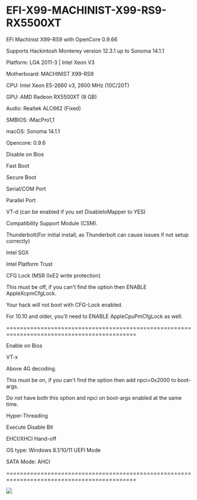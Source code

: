 # EFI-X99-MACHINIST-X99-RS9-RX5500XT

EFi Machinist X99-RS9 with OpenCore 0.9.66

Supports Hackintosh Monterey version 12.3.1 up to Sonoma 14.1.1

Platform: LGA 2011-3 | Intel Xeon V3

Motherboard: MACHINIST X99-RS9

CPU: Intel Xeon E5-2660 v3, 2600 MHz (10C/20T)

GPU: AMD Radeon RX5500XT (8 GB)

Audio: Realtek ALC662 (Fixed)

SMBIOS: iMacPro1,1

macOS: Sonoma 14.1.1

Opencore: 0.9.6

Disable on Bios

Fast Boot

Secure Boot

Serial/COM Port

Parallel Port

VT-d (can be enabled if you set DisableIoMapper to YES)

Compatibility Support Module (CSM).

Thunderbolt(For initial install, as Thunderbolt can cause issues if not setup correctly)

Intel SGX

Intel Platform Trust

CFG Lock (MSR 0xE2 write protection)

This must be off, if you can't find the option then ENABLE AppleXcpmCfgLock.

Your hack will not boot with CFG-Lock enabled.

For 10.10 and older, you'll need to ENABLE AppleCpuPmCfgLock as well.

============================================================================================

Enable on Bios

VT-x

Above 4G decoding.

This must be on, if you can't find the option then add npci=0x2000 to boot-args.

Do not have both this option and npci on boot-args enabled at the same time.

Hyper-Threading

Execute Disable Bit

EHCI/XHCI Hand-off

OS type: Windows 8.1/10/11 UEFI Mode

SATA Mode: AHCI

============================================================================================

<img src="https://github.com/RicardoGomes335/EFI-X99-MACHINIST-X99-RS9-RX5500XT.git/assets/img/sonoma.png">
